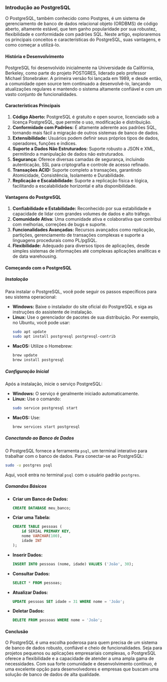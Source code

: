 ### Introdução ao PostgreSQL

O PostgreSQL, também conhecido como Postgres, é um sistema de gerenciamento de banco de dados relacional objeto (ORDBMS) de código aberto, altamente estável, que tem ganho popularidade por sua robustez, flexibilidade e conformidade com padrões SQL. Neste artigo, exploraremos os principais conceitos e características do PostgreSQL, suas vantagens, e como começar a utilizá-lo.

#### História e Desenvolvimento

PostgreSQL foi desenvolvido inicialmente na Universidade da Califórnia, Berkeley, como parte do projeto POSTGRES, liderado pelo professor Michael Stonebraker. A primeira versão foi lançada em 1989, e desde então, a comunidade open source tem continuado a desenvolvê-lo, lançando atualizações regulares e mantendo o sistema altamente confiável e com um vasto conjunto de funcionalidades.

#### Características Principais

1. **Código Aberto:** PostgreSQL é gratuito e open source, licenciado sob a licença PostgreSQL, que permite o uso, modificação e distribuição.
2. **Conformidade com Padrões:** É altamente aderente aos padrões SQL, tornando mais fácil a migração de outros sistemas de banco de dados.
3. **Extensibilidade:** Usuários podem definir seus próprios tipos de dados, operadores, funções e índices.
4. **Suporte a Dados Não Estruturados:** Suporte robusto a JSON e XML, permitindo a manipulação de dados não estruturados.
5. **Segurança:** Oferece diversas camadas de segurança, incluindo autenticação, SSL para criptografia e controle de acesso refinado.
6. **Transações ACID:** Suporte completo a transações, garantindo Atomicidade, Consistência, Isolamento e Durabilidade.
7. **Replicação e Escalabilidade:** Suporte a replicação física e lógica, facilitando a escalabilidade horizontal e alta disponibilidade.

#### Vantagens do PostgreSQL

1. **Confiabilidade e Estabilidade:** Reconhecido por sua estabilidade e capacidade de lidar com grandes volumes de dados e alto tráfego.
2. **Comunidade Ativa:** Uma comunidade ativa e colaborativa que contribui com melhorias, correções de bugs e suporte.
3. **Funcionalidades Avançadas:** Recursos avançados como replicação, partições, gerenciamento de transações complexas e suporte a linguagens procedurais como PL/pgSQL.
4. **Flexibilidade:** Adequado para diversos tipos de aplicações, desde simples sistemas de informações até complexas aplicações analíticas e de data warehousing.

#### Começando com o PostgreSQL

##### Instalação

Para instalar o PostgreSQL, você pode seguir os passos específicos para seu sistema operacional:

- **Windows:** Baixe o instalador do site oficial do PostgreSQL e siga as instruções do assistente de instalação.
- **Linux:** Use o gerenciador de pacotes de sua distribuição. Por exemplo, no Ubuntu, você pode usar:
  ```bash
  sudo apt update
  sudo apt install postgresql postgresql-contrib
  ```
- **MacOS:** Utilize o Homebrew:
  ```bash
  brew update
  brew install postgresql
  ```

##### Configuração Inicial

Após a instalação, inicie o serviço PostgreSQL:
- **Windows:** O serviço é geralmente iniciado automaticamente.
- **Linux:** Use o comando:
  ```bash
  sudo service postgresql start
  ```
- **MacOS:** Use:
  ```bash
  brew services start postgresql
  ```

##### Conectando ao Banco de Dados

O PostgreSQL fornece a ferramenta `psql`, um terminal interativo para trabalhar com o banco de dados. Para conectar-se ao PostgreSQL:
```bash
sudo -u postgres psql
```
Aqui, você entra no terminal `psql` com o usuário padrão `postgres`.

##### Comandos Básicos

- **Criar um Banco de Dados:**
  ```sql
  CREATE DATABASE meu_banco;
  ```

- **Criar uma Tabela:**
  ```sql
  CREATE TABLE pessoas (
      id SERIAL PRIMARY KEY,
      nome VARCHAR(100),
      idade INT
  );
  ```

- **Inserir Dados:**
  ```sql
  INSERT INTO pessoas (nome, idade) VALUES ('João', 30);
  ```

- **Consultar Dados:**
  ```sql
  SELECT * FROM pessoas;
  ```

- **Atualizar Dados:**
  ```sql
  UPDATE pessoas SET idade = 31 WHERE nome = 'João';
  ```

- **Deletar Dados:**
  ```sql
  DELETE FROM pessoas WHERE nome = 'João';
  ```

#### Conclusão

O PostgreSQL é uma escolha poderosa para quem precisa de um sistema de banco de dados robusto, confiável e cheio de funcionalidades. Seja para projetos pequenos ou aplicações empresariais complexas, o PostgreSQL oferece a flexibilidade e a capacidade de atender a uma ampla gama de necessidades. Com sua forte comunidade e desenvolvimento contínuo, é uma excelente opção para desenvolvedores e empresas que buscam uma solução de banco de dados de alta qualidade.